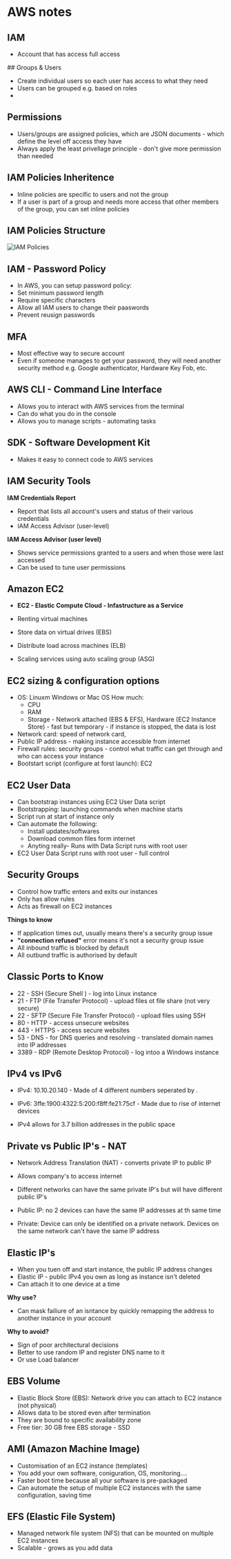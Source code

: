 # AWS notes

## IAM

- Account that has access full access 

## Groups & Users
- Create individual users so each user has access to what they need
- Users can be grouped e.g. based on roles
-

## Permissions

- Users/groups are assigned policies, which are JSON documents - which define the level off access they have
- Always apply the least privellage principle - don't give more permission than needed 

## IAM Policies Inheritence

- Inline policies are specific to users and not the group
- If a user is part of a group and needs more access that other members of the group, you can set inline policies

## IAM Policies Structure

![IAM Policies](../AWS/images/IAM%20Policies%20structure.png)

## IAM - Password Policy

- In AWS, you can setup password policy:
- Set minimum password length
- Require specific characters
- Allow all IAM users to change their paaswords
- Prevent reusign passwords

## MFA

- Most effective way to secure account
- Even if someone manages to get your password, they will need another security method e.g. Google authenticator, Hardware Key Fob, etc.

## AWS CLI - Command Line Interface

- Allows you to interact with AWS services from the terminal 
- Can do what you do in the console
- Allows you to manage scripts - automating tasks

## SDK - Software Development Kit

- Makes it easy to connect code to AWS services


## IAM Security Tools

**IAM Credentials Report**
- Report that lists all account's users and status of their various credentials 
- IAM Access Advisor (user-level)

**IAM Access Advisor (user level)**
- Shows service permissions granted to a users and when those were last accessed 
- Can be used to tune user permissions 

## Amazon EC2

- **EC2 - Elastic Compute Cloud - Infastructure as a Service**

- Renting virtual machines
- Store data on virtual drives (EBS)
- Distribute load across machines (ELB)
- Scaling services using auto scaling group (ASG) 


## EC2 sizing & configuration options

- OS: Linuxm Windows or Mac OS
How much:
    - CPU
    - RAM
    - Storage - Network attached (EBS & EFS), Hardware (EC2 Instance Store) - fast but temporary - if instance is stopped, the data is lost
- Network card: speed of network card, 
- Public IP address - making instance accessible from internet
- Firewall rules: security groups - control what traffic can get through and who can access your instance
- Bootstart script (configure at forst launch): EC2 


## EC2 User Data

- Can bootstrap instances using EC2 User Data script
- Bootstrapping: launching commands when machine starts
- Script run at start of instance only 
- Can automate the following:
    - Install updates/softwares
    - Download common files form internet
    - Anyting really- Runs with Data Script runs with root user
- EC2 User Data Script runs with root user - full control 

## Security Groups

- Control how traffic enters and exits our instances
- Only has allow rules 
- Acts as firewall on EC2 instances

**Things to know**
- If application times out, usually means there's a security group issue
- **"connection refused"** error means it's not a security group issue
- All inbound traffic is blocked by default
- All outbund traffic is authorised by default

## Classic Ports to Know

- 22 - SSH (Secure Shell ) - log into Linux instance
- 21 - FTP (File Transfer Protocol) - upload files ot file share (not very secure)
- 22 - SFTP (Secure File Transfer Protocol) - upload files using SSH
- 80 - HTTP - access unsecure websites
- 443 - HTTPS - access secure websites
- 53 - DNS - for DNS queries and resolving - translated domain names into IP addresses
- 3389 - RDP (Remote Desktop Protocol) - log intoo a Windows instance

## IPv4 vs IPv6

- IPv4: 10.10.20.140 - Made of 4 different numbers seperated by .
- IPv6: 3ffe:1900:4322:5:200:f8ff:fe21:75cf - Made due to rise of internet devices 

- IPv4 allows for 3.7 billion addresses in the public space

## Private vs Public IP's - NAT 

- Network Address Translation (NAT) - converts private IP to public IP 
- Allows company's to access internet 
- Different networks can have the same private IP's but will have different public IP's

- Public IP: no 2 devices can have the same IP addresses at th same time
- Private: Device can only be identified on a private network. Devices on the same network can't have the same IP address

## Elastic IP's 

- When you tuen off and start instance, the public IP address changes
- Elastic IP - public IPv4 you own as long as instance isn't deleted
- Can attach it to one device at a time 


**Why use?**
- Can mask failiure of an isntance by quickly remapping the address to another instance in your account

**Why to avoid?**
- Sign of poor architectural decisions
- Better to use random IP and register DNS name to it
- Or use Load balancer

## EBS Volume 

- Elastic Block Store (EBS): Network drive you can attach to EC2 instance (not physical) 
- Allows data to be stored even after termination
- They are bound to specific availability zone
- Free tier: 30 GB free EBS storage - SSD

## AMI (Amazon Machine Image)

- Customisation of an EC2 instance (templates)
- You add your own software, coniguration, OS, monitoring....
- Faster boot time because all your software is pre-packaged
- Can automate the setup of multiple EC2 instances with the same configuration, saving time

## EFS (Elastic File System)

- Managed network file system (NFS) that can be mounted on multiple EC2 instances 
- Scalable - grows as you add data
